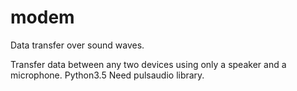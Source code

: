 # modem
Data transfer over sound waves.

Transfer data between any two devices using only a speaker and a microphone. 
Python3.5
Need pulsaudio library.
